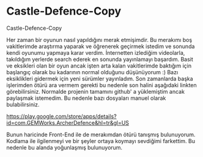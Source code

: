 # Castle-Defence-Copy
Castle-Defence-Copy

Her zaman bir oyunun nasıl yapıldığını merak etmişimdir. Bu merakımı boş vakitlerimde araştırma yaparak ve öğrenerek geçirmek istedim ve sonunda kendi oyunumu yapmaya karar verdim. İnternetten izlediğim videolarla, takıldığım yerlerde search ederek en sonunda yayınlamayı başardım. Basit ve eksikleri olan bir oyun ancak işten arta kalan vakitlerimde baktığım için başlangıç olarak bu kadarının normal olduğunu düşünüyorum :) Bazı eksiklikleri gidermek için yeni sürümler yayınladım. Son zamanlarda başka işlerimden ötürü ara vermem gerekti bu nedenle son halini aşağıdaki linkten görebilirsiniz. Normalde projenin tamamını github' a yüklemiştim ancak paylaşmak istemedim. Bu nedenle bazı dosyaları manuel olarak bulabilirsiniz.

https://play.google.com/store/apps/details?id=com.GEMWorks.ArcherDefence&hl=tr&gl=US

Bunun haricinde Front-End ile de merakımdan ötürü tanışmış bulunuyorum. Kodlama ile ilgilenmeyi ve bir şeyler ortaya koymayı sevdiğimi farkettim. Bu nedenle bu alanda yoğunlaşmış bulunuyorum.
